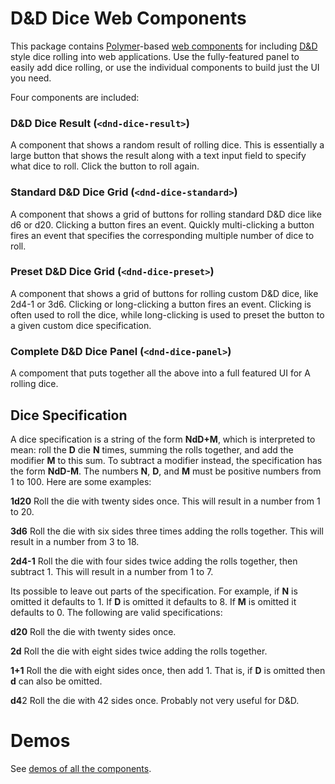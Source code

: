 # D&D Dice Web Components

This package contains [Polymer](https://www.polymer-project.org/)-based
[web components](http://webcomponents.org/) for including
[D&D](http://www.wizards.com/dnd/) style dice rolling into web applications.
Use the fully-featured panel to easily add dice rolling, or use the individual
components to build just the UI you need.

Four components are included:

### D&D Dice Result (`<dnd-dice-result>`)

A component that shows a random result of rolling dice. This is essentially a
large button that shows the result along with a text input field to specify
what dice to roll. Click the button to roll again.

### Standard D&D Dice Grid (`<dnd-dice-standard>`)

A component that shows a grid of buttons for rolling standard D&D dice like d6
or d20. Clicking a button fires an event. Quickly multi-clicking a button fires
an event that specifies the corresponding multiple number of dice to roll.

### Preset D&D Dice Grid (`<dnd-dice-preset>`)

A component that shows a grid of buttons for rolling custom D&D dice, like
2d4-1 or 3d6. Clicking or long-clicking a button fires an event. Clicking is
often used to roll the dice, while long-clicking is used to preset the button to
a given custom dice specification.

### Complete D&D Dice Panel (`<dnd-dice-panel>`)

A compoment that puts together all the above into a full featured UI for
A rolling dice.

## Dice Specification

A dice specification is a string of the form **NdD+M**, which is interpreted to
mean: roll the **D** die **N** times, summing the rolls together, and add the
modifier **M** to this sum. To subtract a modifier instead, the specification
has the form **NdD-M**. The numbers **N**, **D**, and **M** must be positive
numbers from 1 to 100. Here are some examples:

**1d20**
Roll the die with twenty sides once. This will result in a number from 1 to 20.

**3d6**
Roll the die with six sides three times adding the rolls together. This will
result in a number from 3 to 18.

**2d4-1**
Roll the die with four sides twice adding the rolls together, then subtract 1.
This will result in a number from 1 to 7.

Its possible to leave out parts of the specification. For example, if **N** is
omitted it defaults to 1. If **D** is omitted it defaults to 8. If **M** is
omitted it defaults to 0. The following are valid specifications:

**d20**
Roll the die with twenty sides once.

**2d**
Roll the die with eight sides twice adding the rolls together.

**1+1**
Roll the die with eight sides once, then add 1. That is, if **D** is omitted
then **d** can also be omitted.

**d4**2
Roll the die with 42 sides once. Probably not very useful for D&D.

# Demos

See [demos of all the components](http://dnd-tools.appspot.com/components/dnd-dice/demo.html).

